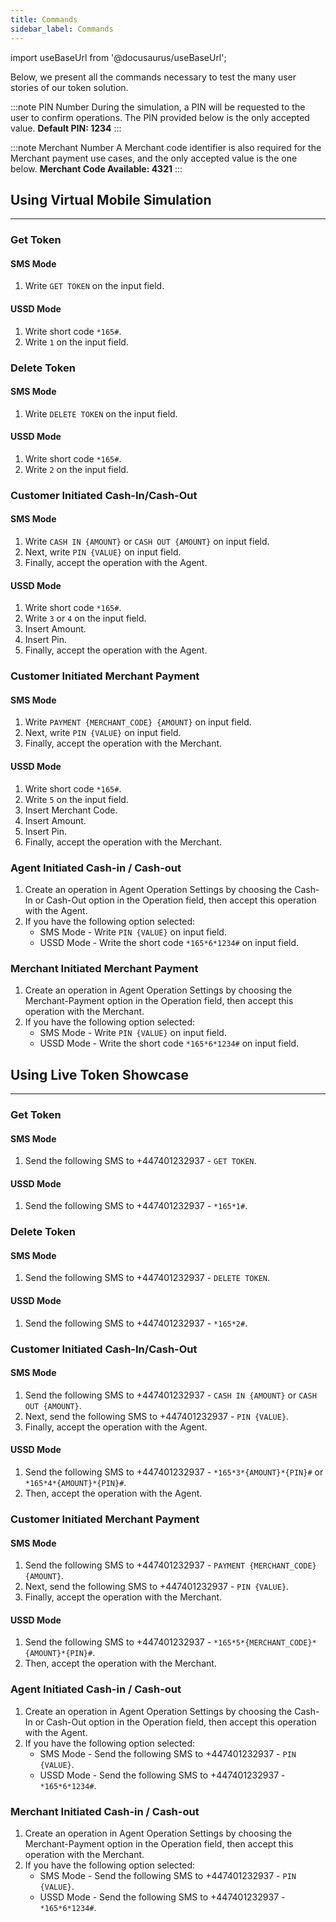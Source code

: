 ```yaml
---
title: Commands
sidebar_label: Commands
---
```


import useBaseUrl from '@docusaurus/useBaseUrl';

Below, we present all the commands necessary to test the many user stories of our token solution. 

:::note PIN Number
During the simulation, a PIN will be requested to the user to confirm operations. The PIN provided below is the only accepted value.
**Default PIN: 1234**
:::

:::note Merchant Number
A Merchant code identifier is also required for the Merchant payment use cases, and the only accepted value is the one below.
**Merchant Code Available: 4321**
:::

## Using Virtual Mobile Simulation
-----
### Get Token
#### SMS Mode
1. Write `GET TOKEN` on the input field.
#### USSD Mode
1. Write short code `*165#`.
2. Write `1` on the input field.

### Delete Token
#### SMS Mode
1. Write `DELETE TOKEN` on the input field.
#### USSD Mode
1. Write short code `*165#`.
2. Write `2` on the input field.

### Customer Initiated Cash-In/Cash-Out
#### SMS Mode
1. Write `CASH IN {AMOUNT}` or `CASH OUT {AMOUNT}` on input field.
2. Next, write `PIN {VALUE}` on input field.
3. Finally, accept the operation with the Agent.
#### USSD Mode
1. Write short code `*165#`.
2. Write `3` or `4` on the input field.
3. Insert Amount.
4. Insert Pin.
5. Finally, accept the operation with the Agent.

### Customer Initiated Merchant Payment
#### SMS Mode
1. Write `PAYMENT {MERCHANT_CODE} {AMOUNT}` on input field.
2. Next, write `PIN {VALUE}` on input field.
3. Finally, accept the operation with the Merchant.
#### USSD Mode
1. Write short code `*165#`.
2. Write `5` on the input field.
3. Insert Merchant Code.
4. Insert Amount.
5. Insert Pin.
6. Finally, accept the operation with the Merchant.

### Agent Initiated Cash-in / Cash-out

1. Create an operation in Agent Operation Settings by choosing the Cash-In or Cash-Out option in the Operation field, then accept this operation with the Agent.
2. If you have the following option selected:
    - SMS Mode - Write `PIN {VALUE}` on input field.
    - USSD Mode - Write the short code `*165*6*1234#` on input field.

### Merchant Initiated Merchant Payment

1. Create an operation in Agent Operation Settings by choosing the Merchant-Payment option in the Operation field, then accept this operation with the Merchant.
2. If you have the following option selected:
    - SMS Mode - Write `PIN {VALUE}` on input field.
    - USSD Mode - Write the short code `*165*6*1234#` on input field.

## Using Live Token Showcase
----
### Get Token
#### SMS Mode
1. Send the following SMS to +447401232937 - `GET TOKEN`.
#### USSD Mode
1. Send the following SMS to +447401232937 - `*165*1#`.

### Delete Token
#### SMS Mode
1. Send the following SMS to +447401232937 - `DELETE TOKEN`.
#### USSD Mode
1. Send the following SMS to +447401232937 - `*165*2#`.

### Customer Initiated Cash-In/Cash-Out
#### SMS Mode
1. Send the following SMS to +447401232937 - `CASH IN {AMOUNT}` or `CASH OUT {AMOUNT}`.
2. Next, send the following SMS to +447401232937 - `PIN {VALUE}`.
3. Finally, accept the operation with the Agent.
#### USSD Mode
1. Send the following SMS to +447401232937 - `*165*3*{AMOUNT}*{PIN}#` or `*165*4*{AMOUNT}*{PIN}#`.
2. Then, accept the operation with the Agent.

### Customer Initiated Merchant Payment
#### SMS Mode
1. Send the following SMS to +447401232937 - `PAYMENT {MERCHANT_CODE} {AMOUNT}`.
2. Next, send the following SMS to +447401232937 - `PIN {VALUE}`.
3. Finally, accept the operation with the Merchant.
#### USSD Mode
1. Send the following SMS to +447401232937 - `*165*5*{MERCHANT_CODE}*{AMOUNT}*{PIN}#`.
2. Then, accept the operation with the Merchant.

### Agent Initiated Cash-in / Cash-out

1. Create an operation in Agent Operation Settings by choosing the Cash-In or Cash-Out option in the Operation field, then accept this operation with the Agent.
2. If you have the following option selected:
    - SMS Mode - Send the following SMS to +447401232937 - `PIN {VALUE}`.
    - USSD Mode - Send the following SMS to +447401232937 - `*165*6*1234#`.

### Merchant Initiated Cash-in / Cash-out

1. Create an operation in Agent Operation Settings by choosing the Merchant-Payment option in the Operation field, then accept this operation with the Merchant.
2. If you have the following option selected:
    - SMS Mode - Send the following SMS to +447401232937 - `PIN {VALUE}`.
    - USSD Mode - Send the following SMS to +447401232937 - `*165*6*1234#`.